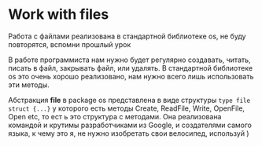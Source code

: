 # Work with files

Работа с файлами реализована в стандартной библиотеке os, не буду повторятся, вспомни прошлый урок

В работе программиста нам нужно будет регулярно создавать, читать, писать в файл, закрывать файл, или удалять.
В стандартной библиотеке os это очень хорошо реализовано, нам нужно всего лишь использовать эти методы.

Абстракция **file** в package os представлена в виде структуры `type file struct {...}` у которого есть методы
Create, ReadFile, Write, OpenFile, Open etc, то ест ь это структура с методами. Она реализована командой и крутимы
разработчиками из Google, и создателями самого языка, к чему это я, не нужно изобретать свои велосипед, используй )